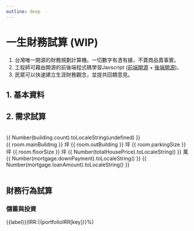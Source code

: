 ```yaml
---
outline: deep
---
```


# 一生財務試算 (WIP)

1. 台灣唯一開源的財務規劃計算機。一切數字有憑有據，不賣商品賣事實。
2. 工程師可藉由開源的前後端程式碼學習Javscript (<a href="https://github.com/Chuiantw1212/econ-sense-vitepress" target="_blank">前端開源</a> + <a href="https://github.com/Chuiantw1212/econ-sense-ap-fastify-typescript" target="_blank">後端開源</a>)。
3. 民眾可以快速建立生涯財務觀念，並提共回饋意見。

## 1. 基本資料

<el-card v-if="checkedNeeds.includes('housing')">
    <template #header>
      <div class="card-header">
        <span>基本資料</span>
      </div>
    </template>
    <el-form ref="ruleFormRef" :model="profile" :rules="profileRules" label-width="auto">
        <el-form-item label="出生日期" prop="dateOfBirth">
             <el-date-picker
                v-model="profile.dateOfBirth"
                type="date"
                placeholder="選擇出生日期"
                @change="handleDateOfBirthChanged($event)"
            />
        </el-form-item>
        <el-form-item label="性別" prop="gender">
            <el-select v-model="profile.gender" placeholder="請選擇" @change="handleGenderChanged($event)">
                <el-option v-for="item in genders":key="item.value":label="item.label" :value="item.value"/>
            </el-select>
        </el-form-item>
        <el-form-item label="試算年齡" prop="lifeExpectancy">
            <el-input-number v-model="profile.age" :min="0" :max="120" :disabled="true"/>
        </el-form-item>
        <el-form-item label="預估餘命" prop="lifeExpectancy">
            <el-input-number v-model="profile.lifeExpectancy" :min="0" :max="120" :disabled="true"/>
        </el-form-item>
    </el-form>
    <template #footer>
        <el-collapse>
            <el-collapse-item title="資料說明" name="1" :border="true">
                <ul>
                    <li>
                        預期餘命：<a href="https://data.gov.tw/dataset/39493" target="_blank">預期壽命推估</a>
                    </li>
                </ul>
            </el-collapse-item>
        </el-collapse>
    </template>
</el-card>

## 2. 需求試算

<!-- <el-checkbox
    v-model="checkAll"
    :indeterminate="isIndeterminate"
    @change="handleCheckAllChange"
  >
    Check all
  </el-checkbox>
  <el-checkbox-group
    v-model="checkedNeeds"
    @change="handleCheckedNeedsChange"
  >
    <el-checkbox v-for="need in needs" :key="need" :label="need" :value="need">
      {{ need }}
    </el-checkbox>
</el-checkbox-group> -->
<br v-if="checkedNeeds.includes('housing')"/>
<el-card v-if="checkedNeeds.includes('housing')">
    <template #header>
      <div class="card-header">
        <span>購屋總價試算</span>
      </div>
    </template>
    <el-form ref="ruleFormRef" v-loading="buildingLoading" :model="building" :rules="buildingRules" label-width="auto">
        <el-row>
            <el-col :span="12">
                <el-form-item label="居住縣市" prop="county">
                    <el-select v-model="building.county" placeholder="請選擇" @change="onCountyChanged($event)">
                        <el-option v-for="item in counties":key="item.value":label="item.label" :value="item.value"/>
                    </el-select>
                </el-form-item>
            </el-col>
            <el-col :span="12">
                <el-form-item label="行政區" prop="town">
                    <el-select v-model="building.town" placeholder="請選擇" :disabled="!building.county" @change="onTownChanged($event)">
                        <el-option v-for="item in towns":key="item.value":label="item.label" :value="item.value"/>
                    </el-select>
                </el-form-item>
            </el-col>
        </el-row>
        <el-row>
            <el-col :span="12">
                <el-form-item label="建物類別" prop="buildingType">
                    <el-select v-model="building.buildingType" placeholder="請選擇" :disabled="!building.town"  @change="onBuildingTypeChanged($event)">
                        <el-option label="不限" value=""></el-option>
                        <el-option v-for="item in buildingTypes":key="item.value":label="item.label" :value="item.value"/>
                    </el-select>
                </el-form-item>
            </el-col>
            <el-col :span="12">
                <el-form-item label="屋齡[年]" prop="buildingAge">
                    <el-select v-model="building.buildingAge" placeholder="請選擇" :disabled="!building.town" @change="onBuildingAgeChanged($event)">
                        <el-option label="不限" value=""></el-option>
                        <el-option v-for="item in buildingAges":key="item.value":label="item.label" :value="item.value"/>
                    </el-select>
                </el-form-item>
            </el-col>
            <el-col :span="12">
                <el-form-item label="含車位" prop="hasParking">
                    <el-select v-model="building.hasParking" placeholder="請選擇" @change="onHasParkingChanged($event)">
                        <el-option label="不限" value=""></el-option>
                        <el-option v-for="item in hasParkingOptions":key="item.value":label="item.label" :value="item.value"/>
                    </el-select>
                </el-form-item>
            </el-col>
            <el-col :span="12">
                <el-form-item label="資料筆數" prop="unitPrice">
                    <el-text>{{ Number(building.count).toLocaleString(undefined) }}</el-text>
                </el-form-item>
            </el-col>
        </el-row>
        <el-row>
            <el-col :span="22">
                <el-form-item label="單價(萬/坪)" prop="unitPrice">
                    <el-slider v-model="buildingUnitPrice" :min="building.pr25" :max="building.pr75" :marks="unitPriceMarks" :disabled="!building.average" @change="calculateTotalPrice($event)"/>
                </el-form-item>
            </el-col>
        </el-row>
    </el-form>
    <br/>
    <el-form ref="ruleFormRef" :model="room" :rules="roomRules" label-width="auto">
        <el-row>
            <el-col :span="12">
                <el-form-item label="雙人房數量">
                    <el-input-number v-model="room.doubleBedRoom" :min="0" @change="calculateFloorSize()"/>
                </el-form-item>
            </el-col>
            <el-col :span="12">
                <el-form-item label="單人房數量">
                    <el-input-number v-model="room.singleBedRoom" :min="0" @change="calculateFloorSize()"/>
                </el-form-item>
            </el-col>
        </el-row>
        <el-row>
            <el-col :span="12">
                <el-form-item label="餐廳+客廳">
                    <el-input-number v-model="room.diningRoom" :min="1" @change="calculateFloorSize()"/>
                </el-form-item>
            </el-col>
            <el-col :span="12">
                <el-form-item label="衛浴數量">
                    <el-input-number v-model="room.bathroom" :min="1" @change="calculateFloorSize()"/>
                </el-form-item>
            </el-col>
        </el-row>
        <el-row>
            <!-- <el-col :span="12">
                <el-form-item label="廚房">
                    <el-input-number v-model="room.kitchen" :disabled="true" :min="1" @change="calculateFloorSize()"/>
                </el-form-item>
            </el-col> -->
            <el-col :span="12">
                <el-form-item label="公設比(%)" >
                    <el-input-number v-model="room.publicRatio" :min="0" @change="calculateFloorSize()"/>
                </el-form-item>
            </el-col>
        </el-row>
        <el-row>
            <el-col :span="12">
                <el-form-item label="預估主建實坪" prop="floorSize">
                    <el-text>{{ room.mainBuilding }} 坪</el-text>
                </el-form-item>
            </el-col>
            <el-col :span="12">
                <el-form-item label="預估附屬建物" prop="floorSize">
                    <el-text>{{ room.outBuilding }} 坪</el-text>
                </el-form-item>
            </el-col>
        </el-row>
        <el-row>
            <el-col v-if="building.hasParking" :span="12">
                <el-form-item label="預估車位權狀" prop="floorSize">
                    <el-text>{{ room.parkingSize }} 坪</el-text>
                </el-form-item>
            </el-col>
            <el-col :span="12">
                <el-form-item label="預估權狀坪數" prop="floorSize">
                    <el-text>{{ room.floorSize }} 坪</el-text>
                </el-form-item>
            </el-col>
        </el-row>
        <el-form-item label="總價" prop="unitPrice">
            <el-text>{{ Number(totalHousePrice).toLocaleString() }} 萬</el-text>
        </el-form-item>
    </el-form>
    <!-- <el-checkbox
    v-model="checkAll"
    :indeterminate="isIndeterminate"
    @change="handleCheckAllChange"
  >
    Check all
  </el-checkbox>
  <el-checkbox-group
    v-model="checkedNeeds"
    @change="handleCheckedNeedsChange"
  >
    <el-checkbox v-for="need in needs" :key="need" :label="need" :value="need">
      {{ need }}
    </el-checkbox>
</el-checkbox-group> -->
    <template #footer>
        <el-collapse>
            <el-collapse-item title="資料說明" name="1" :border="true">
                單價資料來源：<a href="https://www.jcic.org.tw/openapi/swagger/index.html" target="_blank">財團法人金融聯合徵信中心 OpenAPI
                </a>
                <table class="table">
                    <tr>
                        <th>空間</th>
                        <th>參考平方公尺</th>
                        <th>參考依據</th>
                    </tr>
                    <tr>
                        <td>雙人房</td>
                        <td>19</td>
                        <td>
                            <a href="https://law.moj.gov.tw/LawClass/LawSingle.aspx?pcode=K0110021&flno=13" target="_blank">
                                觀光旅館建築及設備標準
                            </a>
                        </td>
                    </tr>
                    <tr>
                        <td>單人房</td>
                        <td>13</td>
                        <td>
                            <a href="https://law.moj.gov.tw/LawClass/LawSingle.aspx?pcode=K0110021&flno=13" target="_blank">
                                觀光旅館建築及設備標準
                            </a>
                        </td>
                    </tr>
                    <tr>
                        <td>衛浴</td>
                        <td>4</td>
                        <td>
                            <a href="https://law.moj.gov.tw/LawClass/LawSingle.aspx?pcode=D0070115&flno=295" target="_blank">
                                建築技術規則建築設計施工編
                            </a>
                        </td>
                    </tr>
                    <tr>
                        <td>廚房</td>
                        <td>2~4</td>
                        <td>
                            <a href="https://www.pro360.com.tw/category/kitchen_decorating#:~:text=%E4%B8%8D%E5%90%8C%E7%9A%84%E5%BB%9A%E5%85%B7%E9%85%8D%E7%BD%AE%E5%B0%8D,%E8%BC%83%E5%A5%BD%E7%9A%84%E4%BD%BF%E7%94%A8%E9%AB%94%E9%A9%97%E3%80%82" target="_blank">
                                廚房空間如何規劃？廚房設計4大攻略及範例圖片參考｜PRO360達人網
                            </a>
                        </td>
                    </tr>
                    <tr>
                        <td>餐廳+客廳</td>
                        <td>1/人</td>
                        <td>
                            <a href="https://law.moj.gov.tw/LawClass/LawSingle.aspx?pcode=N0060009&flno=322" target="_blank">
                                職業安全衛生設施規則
                            </a>
                        </td>
                    </tr>
                    <tr>
                        <td>其他室內空間</td>
                        <td>30</td>
                        <td>
                            <a href="https://law.moj.gov.tw/LawClass/LawSingle.aspx?pcode=H0070037&flno=10" target="_blank">
                                幼兒園及其分班基本設施設備標準
                            </a>
                        </td>
                    </tr>
                    <tr>
                        <td>陽台</td>
                        <td>10%</td>
                        <td>
                            <a href="https://law.moj.gov.tw/LawClass/LawSingleRela.aspx?PCODE=D0070115&FLNO=162&ty=L" target="_blank">
                                建築技術規則建築設計施工編
                            </a>
                        </td>
                    </tr>
                    <tr>
                        <td>車位</td>
                        <td>24.75</td>
                        <td>
                            <a href="https://tnews.cc/ur/newscon25045.htm" target="_blank">
                                研商「精進建物測繪登記相關業務」第 2 次會議紀錄
                            </a>
                        </td>
                    </tr>
                    <tr>
                        <td>公設比</td>
                        <td>預設35%</td>
                        <td>
                            <a href="https://www.google.com/search?q=%E5%85%AC%E8%A8%AD%E6%AF%94" target="_blank">
                                Google搜索
                            </a>
                        </td>
                    </tr>
                </table>
            </el-collapse-item>
        </el-collapse>
    </template>
</el-card>
<br v-if="checkedNeeds.includes('housing')"/>
<el-card v-if="checkedNeeds.includes('housing')">
    <template #header>
      <div class="card-header">
        <span>購屋貸款試算</span>
      </div>
    </template>
    <el-form label-width="auto">
        <el-row>
            <el-col>
                <el-form-item label="預估利息">
                    <el-input-number v-model="interestRate" :min="0"/>
                </el-form-item>
            </el-col>
        </el-row>
        <el-row>
            <el-col>
                <el-form-item label="貸款比例(%)">
                    <el-input-number v-model="mortgage.loanPercent" :min="0" :max="100"/>
                </el-form-item>
            </el-col>
        </el-row>
        <el-row>
            <el-col :span="12">
                <el-form-item label="預估頭期款" prop="floorSize">
                    <el-text>{{ Number(mortgage.downPayment).toLocaleString() }}</el-text>
                </el-form-item>
            </el-col>
            <el-col :span="12">
                <el-form-item label="預估貸款" prop="floorSize">
                    <el-text>{{ Number(mortgage.loanAmount).toLocaleString() }}</el-text>
                </el-form-item>
            </el-col>
        </el-row>
    </el-form>
    <template #footer>
        <el-collapse>
            <el-collapse-item title="資料說明" name="1" :border="true">
                預估利息：<a href="https://www.cbc.gov.tw/tw/lp-370-1.html" target="_blank">央行貼放利率
                </a>
            </el-collapse-item>
        </el-collapse>
    </template>
</el-card>
<br v-if="checkedNeeds.includes('parenting')"/>
<el-card v-if="checkedNeeds.includes('parenting')">
    <template #header>
      <div class="card-header">
        <span>育兒試算</span>
      </div>
    </template>
    <template #footer>
        <ul>
            <li>資料來源：
                <a href="https://data.gov.tw/dataset/108265">
                    家庭收支調查-平均每戶可支配所得及消費支出依可支配所得按戶數五等分位分及經濟戶長年齡組別分
                </a>
            </li>
            <li>
                藉由夫妻與核心的支出與人口差異，粗估家庭中每個需要受照顧的人口平均每月需要多少支出。
            </li>
        </ul>
    </template>
</el-card>
<br v-if="checkedNeeds.includes('retirement')"/>
<el-card v-if="checkedNeeds.includes('retirement')">
    <template #header>
      <div class="card-header">
        <span>退休試算</span>
      </div>
    </template>
    <template #footer>
        <ul>
            <li>資料來源：
                <a href="https://data.gov.tw/dataset/108265">
                    家庭收支調查-平均每戶可支配所得及消費支出依可支配所得按戶數五等分位分及經濟戶長年齡組別分
                </a>
            </li>
            <li>
                用65歲以上家戶支出除以該戶人數，藉此粗估每個長輩的平均開支。
            </li>
        </ul>
    </template>
</el-card>

## 財務行為試算

### 儲蓄與投資

<el-card>
    <el-form label-width="auto">
        <el-row>
            <el-col>
                <el-form-item label="股債比">
                    <el-radio-group v-model="investment.allocation" @change="handleAllocationChanged($event)">
                        <el-radio v-for="(label, key) in porfolioLabels" :value="key">{{label}}(IRR:{{portfolioIRR[key]}}%)</el-radio>
                    </el-radio-group>
                </el-form-item>
            </el-col>
        </el-row>
        <el-row>
            <el-col :span="12">
                <el-form-item label="已備資產" >
                    <el-input-number v-model="investment.assetAmount" :min="0"/>
                </el-form-item>
            </el-col>
            <el-col :span="12">
                <el-form-item label="月儲蓄">
                    <el-input-number v-model="investment.monthlySaving" :min="0"/>
                </el-form-item>
            </el-col>
        </el-row>
        <el-row>
            <el-col :span="12">
                <el-form-item label="計畫購屋年">
                    <el-input-number v-model="investment.buyHouseYear" :min="2024" :max="2124"/>
                </el-form-item>
            </el-col>
        </el-row>
        <el-row>
            <el-col>
                <el-form-item label="貸款比例(%)">
                    <el-input-number v-model="mortgage.loanPercent" :min="0" :max="100"/>
                </el-form-item>
            </el-col>
        </el-row>
        <canvas id="myChart"></canvas>
        <el-row>
            <el-col>
            </el-col>
        </el-row>
    </el-form>
    <template #footer>
        <el-collapse>
            <el-collapse-item title="資料說明" name="1" :border="true">
                <table class="table">
                    <tr>
                        <th>參考標的</th>
                        <th>股債比</th>
                        <th>來源網址</th>
                    </tr>
                    <tr>
                        <td>AOA</td>
                        <td>股8債2</td>
                        <td>
                            <a href="https://www.ishares.com/us/products/239729/ishares-aggressive-allocation-etf" target="_blank">
                                來源網址
                            </a>
                        </td>
                    </tr>
                    <tr>
                        <td>AOR</td>
                        <td>股6債4</td>
                        <td>
                            <a href="https://www.ishares.com/us/products/239756/ishares-growth-allocation-etf" target="_blank">
                                來源網址
                            </a>
                        </td>
                    </tr>
                    <tr>
                        <td>AOM</td>
                        <td>股4債6</td>
                        <td>
                            <a href="https://www.ishares.com/us/products/239765/ishares-moderate-allocation-etf" target="_blank">
                                來源網址
                            </a>
                        </td>
                    </tr>
                    <tr>
                        <td>AOK</td>
                        <td>股2債8</td>
                        <td>
                            <a href="https://www.ishares.com/us/products/239733/ishares-conservative-allocation-etf" target="_blank">
                                來源網址
                            </a>
                        </td>
                    </tr>
                </table>
            </el-collapse-item>
        </el-collapse>
    </template>
</el-card>

<script setup>
import { onMounted, ref, reactive, watch, nextTick, shallowRef } from 'vue'
import { ElMessage, ElMessageBox } from 'element-plus'
import Chart from 'chart.js/auto';
// 設定檔案
const counties = ref([])
const townMap = reactive({})
const buildingTypes = ref([])
const buildingAges = ref([])
const genders = ref([])
const interestRate = ref(0)
const portfolioIRR = reactive({})
const porfolioLabels = reactive({
    aoa: '股8債2',
    aor: '股6債4',
    aom: '股4債6',
    aok: '股2債8',
})
onMounted(() => {
    setSelecOptions()
    calculateFloorSize()
})
async function setSelecOptions(){
    try {
        const selectRes = await fetch(`${import.meta.env.VITE_BASE_URL}/select`)
        const selectResJson = await selectRes.json()
        counties.value = selectResJson.counties || []
        buildingTypes.value = selectResJson.buildingTypes || []
        buildingAges.value = selectResJson.buildingAges || []
        genders.value = selectResJson.genders || []
        Object.assign(townMap, selectResJson.townMap)

        const bankConfigRes = await fetch(`${import.meta.env.VITE_BASE_URL}/bank/config`)
        const bankConfigResJson = await bankConfigRes.json()
        interestRate.value = bankConfigResJson.interestRate
        Object.assign(portfolioIRR, bankConfigResJson.portfolioIRR)
    }
    catch (error) {
        // https://element-plus.org/en-US/component/message-box.html#message-box
        ElMessageBox.alert(error.message, {
        confirmButtonText: '回講座排程',
        callback: (action) => {
                window.location.replace('/calendar');
            },
        })
    }
    await calculateLifeExpectancy()
    getUnitPrice()
    calculateDownPayment()
    createLifeFinanceChart()
}
// 基本資料
const profile = reactive({
    dateOfBirth: '1990-12-12',
    gender: 'M',
    age: 0,
})
const profileRules = reactive({
    dateOfBirth:{ required: true, message: '請選擇', },
    gender: { required: true, message: '請選擇', },
})
function handleDateOfBirthChanged() {
    calculateLifeExpectancy()
}
function handleGenderChanged() {
    calculateLifeExpectancy()
}
async function calculateLifeExpectancy() {
    const { dateOfBirth, gender, age } = profile
    if(dateOfBirth && gender){
        const ceYear = new Date().getFullYear()
        const yearOfBirth = dateOfBirth.slice(0,4)
        const calculateAge = ceYear - yearOfBirth
        const res = await fetch(`${import.meta.env.VITE_BASE_URL}/calculate/lifeExpectancy`, {
            method: 'post',
            body: JSON.stringify({
                ceYear,
                age:calculateAge,
                gender,
            }),
            headers: {'Content-Type': 'application/json'}
        })

        profile.age = calculateAge
        profile.lifeExpectancy = await res.json()
    }
}
// 需求分析
const needs = ref(['housing', 'parenting', 'retirement'])
const checkedNeeds = ref(['housing',])
const checkAll = ref(false)
const isIndeterminate = ref(true)
const needMap = {
    housing: '購屋',
    parenting: '育兒',
    retirement: '退休',
}
const handleCheckAllChange = (val) => {
  checkedCities.value = val ? needs : []
  isIndeterminate.value = false
}
const handleCheckedNeedsChange = (value) => {
  const checkedCount = value.length
  checkAll.value = checkedCount === needs.length
  isIndeterminate.value = checkedCount > 0 && checkedCount < needs.length
}
// 購屋分析
const building = reactive({
    county: 'A',
    town: '63000110',
    buildingType: '',
    buildingAge: '',
    hasParking: '',
    count: 0,
    pr25: 0,
    pr75: 100,
    average: 0,
})
const buildingUnitPrice = ref(0)
let unitPriceMarks = reactive({
    0: 'PR25：？',
    100: 'PR75：？'
})
const buildingLoading = ref(false)
const towns = ref([])
const hasParkingOptions = ref([
    { label: '含', value: true },
    { label: '不含', value: false},
])
const buildingRules = reactive({
    county: { required: true, message: '請選擇', },
    town: { required: true, message: '請選擇', },
})
function onCountyChanged(county) {
    building.town = ''
    towns.value = []
    if(county) {
        towns.value = townMap[county]
    }
    getUnitPrice()
}
function onTownChanged() {
    getUnitPrice()
}
function onBuildingTypeChanged() {
    getUnitPrice()
}
function onBuildingAgeChanged() {
    getUnitPrice()
}
function onHasParkingChanged(hasParkingValue) {
    getUnitPrice()
}
async function getUnitPrice() {
    const {county, town, buildingType, buildingAge} = building
    if(county && town) {
        try {
            buildingLoading.value = true
            const res = await fetch(`${import.meta.env.VITE_BASE_URL}/calculate/unitPrice`, {
                method: 'post',
                body: JSON.stringify(building),
                headers: {'Content-Type': 'application/json'}
            })
            const resJson = await res.json()
            Object.assign(building, resJson)

            const { pr25, pr75, average } = resJson
            if(!average) {
                ElMessage('資料筆數過少，請調整查詢條件')
                return
            }
            unitPriceMarks = {}
            unitPriceMarks[pr25] = `PR25: ${pr25}`
            unitPriceMarks[pr75] = `PR75: ${pr75}`
            unitPriceMarks[average] = `平均：${average}`
            buildingUnitPrice.value = average
            calculateTotalPrice()
        } catch (error) {
            alert(error.message||error)
        } finally {
            buildingLoading.value = false
        }
    }
}
// 購屋分析2
const room = reactive({
    doubleBedRoom: 1,
    singleBedRoom: 2,
    bathroom: 2,
    diningRoom: 1,
    publicRatio: 35,
    mainBuilding: 0,
    outBuilding: 0,
    floorSize: 0,
    parkingSize: 0,
})
const totalHousePrice = ref(0)
const roomRules = {
    doubleBedRoom: { required: true, message: '請選擇', },
    singleBedRoom: { required: true, message: '請選擇', },
    bathroom:  { required: true, message: '請選擇', },
    publicRatio: { required: true, message: '請選擇', },
}
function calculateFloorSize() {
    const { doubleBedRoom, singleBedRoom, bathroom, diningRoom, publicRatio } = room

    const fortmatRatio = 0.3025
    const baseInteriorSize = 30 * fortmatRatio
    const doubleRoomSize = doubleBedRoom * 19 * fortmatRatio
    const singleRoomSize = singleBedRoom * 13 * fortmatRatio
    const bathRoomSize = bathroom * 4 * fortmatRatio
    const headCount = 2 * doubleBedRoom + singleBedRoom
    const diningTableSize = Math.max(2, headCount) * diningRoom *  fortmatRatio

    // 主建物只包含室內空間
    room.mainBuilding = Number(Number(baseInteriorSize + doubleRoomSize + singleRoomSize + bathRoomSize + diningTableSize).toFixed(2))

    // 附屬建築比如陽台
    const balcanyPercent = 0.1 // 10%
    room.outBuilding = Number(Number(room.mainBuilding * balcanyPercent).toFixed(2))

    // 公設比計算
    const publicRatioPercent = 1 + publicRatio / 100

    // 停車位權狀
    const parkingSize = 24.75 * fortmatRatio * publicRatioPercent
    room.parkingSize = Number(Number(parkingSize).toFixed(2))

    // 權狀坪數
    let floorSize = (room.mainBuilding + room.outBuilding) * publicRatioPercent
    if(building.hasParking) {
        floorSize += room.parkingSize
    }
    room.floorSize = Number(Number(floorSize).toFixed(2))
    calculateTotalPrice()
}
function calculateTotalPrice() {
    if(buildingUnitPrice.value && room.floorSize){
        const beforeFormatPrice =  Number(buildingUnitPrice.value) * Number(room.floorSize)
        totalHousePrice.value = Number(beforeFormatPrice.toFixed(2))
        calculateDownPayment()
    }
}
// 房屋貸款試算
const mortgage = reactive({
    loanPercent: 70,
    downPayment: 0,
    loanAmount: 0,
})
function calculateDownPayment() {
    if(totalHousePrice.value){
        mortgage.loanAmount = totalHousePrice.value *　mortgage.loanPercent * 100
        mortgage.downPayment =  totalHousePrice.value * 10000 - mortgage.loanAmount
    }
}
// 投資試算
const investment = reactive({
    allocation: 'aoa',
    assetAmount: 1000000,
    buyHouseYear: new Date().getFullYear(),
    monthlySaving: 3000,
    chartInstance: null,
})
function handleAllocationChanged() {
    createLifeFinanceChart()
}
function createLifeFinanceChart() {
    let pv = investment.assetAmount
    const irr = portfolioIRR[investment.allocation]
    let fv = 0 // fv = pv * irr + pmt
    let year = new Date().getFullYear()
    let pmt = investment.monthlySaving * 12
    const labels = []
    const datasetData = []
    for(let i = year;i < year + profile.lifeExpectancy; i++) {
        labels.push(i)
        datasetData.push(pv)
        fv = pv * (1 + irr / 100) + pmt
        pv = fv
    }
    const chartData = {
        datasets: [
            {
                label: '一生資產試算',
                data: datasetData,
            }
        ],
        labels
    }

    if(investment.chartInstance) {
        investment.chartInstance.data = chartData
        investment.chartInstance.update()
        return
    }

    setTimeout(() => {
        const ctx = document.getElementById('myChart')
        const chartInstance = new Chart(ctx, {
            type: 'bar',
            data: chartData
        })
        investment.chartInstance = shallowRef(chartInstance)
    },150)
}
</script>
<style lang="scss" scoped>
.table {
    * {
        border-color: var(--el-border-color-light);
        color: var(--el-text-color-regular);
        background: white !important;
    }
}
:deep(.my-label) {
  background: white;
}
:deep(.my-content) {
  background: white;
}
</style>
